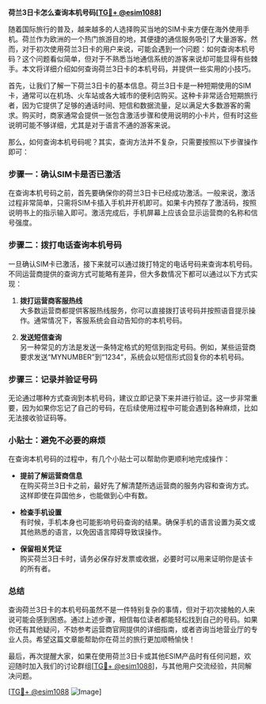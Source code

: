 **荷兰3日卡怎么查询本机号码[[TG💪+ @esim1088](https://t.me/s/esim1088)]**

随着国际旅行的普及，越来越多的人选择购买当地的SIM卡来方便在海外使用手机。荷兰作为欧洲的一个热门旅游目的地，其便捷的通信服务吸引了大量游客。然而，对于初次使用荷兰3日卡的用户来说，可能会遇到一个问题：如何查询本机号码？这个问题看似简单，但对于不熟悉当地通信系统的游客来说却可能显得有些棘手。本文将详细介绍如何查询荷兰3日卡的本机号码，并提供一些实用的小技巧。

首先，让我们了解一下荷兰3日卡的基本信息。荷兰3日卡是一种短期使用的SIM卡，通常可以在机场、火车站或各大城市的便利店购买。这种卡非常适合短期旅行者，因为它提供了足够的通话时间、短信和数据流量，足以满足大多数游客的需求。购买时，商家通常会提供一张包含激活步骤和使用说明的小卡片，但有时这些说明可能不够详细，尤其是对于语言不通的游客来说。

那么，如何查询本机号码呢？其实，查询方法并不复杂，只需要按照以下步骤操作即可：

### 步骤一：确认SIM卡是否已激活

在查询本机号码之前，首先要确保你的荷兰3日卡已经成功激活。一般来说，激活过程非常简单，只需将SIM卡插入手机并开机即可。如果卡内预存了激活码，按照说明书上的指示输入即可。激活完成后，手机屏幕上应该会显示运营商的名称和信号强度。

### 步骤二：拨打电话查询本机号码

一旦确认SIM卡已激活，接下来就可以通过拨打特定的电话号码来查询本机号码。不同运营商提供的查询方式可能略有差异，但大多数情况下都可以通过以下方式实现：

1. **拨打运营商客服热线**  
   大多数运营商都提供客服热线服务，你可以直接拨打该号码并按照语音提示操作。通常情况下，客服系统会自动告知你的本机号码。

2. **发送短信查询**  
   另一种常见的方法是发送一条特定格式的短信到指定号码。例如，某些运营商要求发送“MYNUMBER”到“1234”，系统会以短信形式回复你的本机号码。

### 步骤三：记录并验证号码

无论通过哪种方式查询到本机号码，建议立即记录下来并进行验证。这一步非常重要，因为如果你忘记了自己的号码，在后续使用过程中可能会遇到各种麻烦，比如无法接收验证码等。

### 小贴士：避免不必要的麻烦

在查询本机号码的过程中，有几个小贴士可以帮助你更顺利地完成操作：

- **提前了解运营商信息**  
  在购买荷兰3日卡之前，最好先了解清楚所选运营商的服务内容和查询方式。这样即使在异国他乡，也能做到心中有数。

- **检查手机设置**  
  有时候，手机本身也可能影响号码查询的结果。确保手机的语言设置为英文或其他熟悉的语言，以免因语言障碍导致误操作。

- **保留相关凭证**  
  购买荷兰3日卡时，请务必保存好发票或收据，必要时可以用来证明你是该卡的所有者。

### 总结

查询荷兰3日卡的本机号码虽然不是一件特别复杂的事情，但对于初次接触的人来说可能会感到困惑。通过上述步骤，相信每位读者都能轻松找到自己的号码。如果你还有其他疑问，不妨参考运营商官网提供的详细指南，或者咨询当地营业厅的专业人员。希望这篇文章能帮助你在荷兰的旅行更加顺畅愉快！

最后，再次提醒大家，如果在使用荷兰3日卡或其他ESIM产品时有任何问题，欢迎随时加入我们的讨论群组[[TG💪+ @esim1088](https://t.me/s/esim1088)]，与其他用户交流经验，共同解决问题。

[[TG💪+ @esim1088](https://t.me/s/esim1088) ![Image](https://i.postimg.cc/4NQfJmqS/Snipaste-2025-05-13-00-14-12.png)]